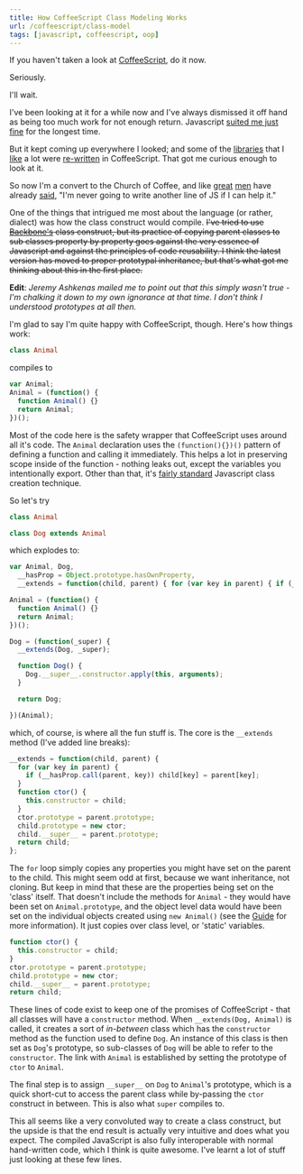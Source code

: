```yaml
---
title: How CoffeeScript Class Modeling Works
url: /coffeescript/class-model
tags: [javascript, coffeescript, oop]
---
```

If you haven't taken a look at [CoffeeScript](http://coffeescript.org/), do it now. 

Seriously. 

I'll wait. 

I've been looking at it for a while now and I've always dismissed it off hand as being too much work for not enough return. Javascript [suited me just fine][guide] for the longest time. 

But it kept coming up everywhere I looked; and some of the [libraries](http://documentcloud.github.com/underscore/docs/underscore.html) that I [like](http://spinejs.com/) a lot were [re-written](http://jashkenas.github.com/coffee-script/documentation/docs/underscore.html) in CoffeeScript. That got me curious enough to look at it. 

So now I'm a convert to the Church of Coffee, and like [great](http://brendaneich.com/2011/01/harmony-of-my-dreams/) [men](http://alexmaccaw.com/) have already [said](https://github.com/maccman/spine/issues/91#issuecomment-1783011), "I'm never going to write another line of JS if I can help it."

One of the things that intrigued me most about the language (or rather, dialect) was how the class construct would compile. <del>I've tried to use [Backbone's](http://documentcloud.github.com/backbone/) class construct, but its practice of copying parent classes to sub classes property by property goes against the very essence of Javascript and against the principles of code reusability. I think the latest version has moved to proper prototypal inheritance, but that's what got me thinking about this in the first place.</del>

**Edit**: *Jeremy Ashkenas mailed me to point out that this simply wasn't true - I'm chalking it down to my own ignorance at that time. I don't think I understood prototypes at all then.*

I'm glad to say I'm quite happy with CoffeeScript, though. Here's how things work:

```coffeescript
class Animal
```

compiles to 

```javascript
var Animal;
Animal = (function() {    
  function Animal() {}
  return Animal;
})();
```

Most of the code here is the safety wrapper that CoffeeScript uses around all it's code. The `Animal` declaration uses the `(function(){})()` pattern of defining a function and calling it immediately. This helps a lot in preserving scope inside of the function -  nothing leaks out, except the variables you intentionally export. Other than that, it's [fairly standard][guide] Javascript class creation technique. 

So let's try

```coffeescript
class Animal

class Dog extends Animal
```

which explodes to:

```javascript
var Animal, Dog,
  __hasProp = Object.prototype.hasOwnProperty,
  __extends = function(child, parent) { for (var key in parent) { if (__hasProp.call(parent, key)) child[key] = parent[key]; } function ctor() { this.constructor = child; } ctor.prototype = parent.prototype; child.prototype = new ctor; child.__super__ = parent.prototype; return child; };

Animal = (function() {    
  function Animal() {}
  return Animal;
})();

Dog = (function(_super) {    
  __extends(Dog, _super);    

  function Dog() {
    Dog.__super__.constructor.apply(this, arguments);
  }

  return Dog;

})(Animal);
```

which, of course, is where all the fun stuff is. The core is the `__extends` method (I've added line breaks):

```javascript
__extends = function(child, parent) { 
  for (var key in parent) { 
    if (__hasProp.call(parent, key)) child[key] = parent[key]; 
  } 
  function ctor() { 
    this.constructor = child; 
  } 
  ctor.prototype = parent.prototype; 
  child.prototype = new ctor; 
  child.__super__ = parent.prototype; 
  return child; 
};
```

The `for` loop simply copies any properties you might have set on the parent to the child. This might seem odd at first, because we want inheritance, not cloning. But keep in mind that these are the properties being set on the 'class' itself. That doesn't include the methods for `Animal` - they would have been set on `Animal.prototype`, and the object level data would have been set on the individual objects created using `new Animal()` (see the [Guide][guide] for more information). It just copies over class level, or 'static' variables. 

```javascript
function ctor() { 
  this.constructor = child; 
} 
ctor.prototype = parent.prototype; 
child.prototype = new ctor; 
child.__super__ = parent.prototype; 
return child; 
```

These lines of code exist to keep one of the promises of CoffeeScript - that all classes will have a `constructor` method. When `__extends(Dog, Animal)` is called, it creates a sort of *in-between* class which has the `constructor` method as the function used to define `Dog`. An instance of this class is then set as `Dog`'s prototype, so sub-classes of `Dog` will be able to refer to the `constructor`. The link with `Animal` is established by setting the prototype of `ctor` to `Animal`. 

The final step is to assign `__super__` on `Dog` to `Animal`'s prototype, which is a quick short-cut to access the parent class while by-passing the `ctor` construct in between. This is also what `super` compiles to. 

This all seems like a very convoluted way to create a class construct, but the upside is that the end result is actually very intuitive and does what you expect. The compiled JavaScript is also fully interoperable with normal hand-written code, which I think is quite awesome. I've learnt a lot of stuff just looking at these few lines. 


[guide]: http://hangar.runway7.net/javascript-guide-to-objects-functions-scope-prototpyes-closures
